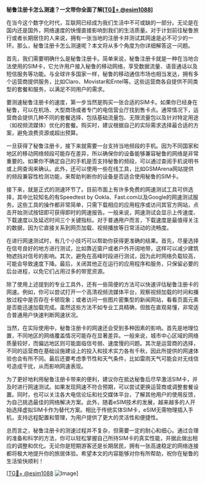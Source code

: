 **秘鲁注册卡怎么测速？一文带你全面了解[[TG💪+ @esim1088](https://t.me/s/esim1088)]**

在当今这个数字化时代，互联网已经成为我们生活中不可或缺的一部分。无论是在国内还是国外，网络速度的快慢直接影响到我们的生活质量。对于计划前往秘鲁旅行或者长期居住的人来说，拥有一张当地的注册卡并测试其网速是必不可少的一环。那么，秘鲁注册卡怎么测速呢？本文将从多个角度为你详细解答这一问题。

首先，我们需要明确什么是秘鲁注册卡。简单来说，秘鲁注册卡就是一种在当地合法使用的SIM卡，它允许用户接入秘鲁的移动网络，享受数据流量、语音通话以及短信服务等功能。与全球许多国家一样，秘鲁的移动通信市场也相当发达，拥有多个运营商提供服务，比如Claro、Movistar和Entel等。这些运营商各自提供不同类型的套餐和服务，以满足不同用户的需求。

要测速秘鲁注册卡的速度，第一步当然是购买一张合适的SIM卡。如果你已经身在秘鲁，可以在机场、大型商场或者专门的电信营业厅找到售卡点。通常情况下，运营商会提供几种不同的套餐选择，包括基础流量包、无限流量包以及针对特定用途（如视频流媒体）优化的套餐。购买时，建议根据自己的实际需求选择最合适的方案，避免浪费资源或超出预算。

一旦获得了秘鲁注册卡，接下来就需要一台支持当地频段的手机。因为不同国家和地区的移动网络频段可能存在差异，所以确保你的设备能够兼容秘鲁的网络是非常重要的。如果你不确定自己的手机是否支持秘鲁的频段，可以通过查阅手机说明书或上网查询来确认。此外，还可以使用一些在线工具，比如GSMArena网站提供的频段兼容性检测功能，来帮助判断你的设备是否适合使用秘鲁的SIM卡。

接下来，就是正式的测速环节了。目前市面上有许多免费的网速测试工具可供选择，其中比较知名的有Speedtest by Ookla、Fast.com以及Google的网速测试服务。这些工具的操作都非常简单，只需下载相应的应用程序或访问其官方网站，点击开始测试按钮即可获得即时的网速报告。一般来说，网速测试会显示上传速度、下载速度以及延迟时间三个关键指标。对于普通用户而言，下载速度是最值得关注的数据，因为它直接关系到网页加载、视频播放等日常活动的流畅度。

在进行网速测试时，有几个小技巧可以帮助你获得更准确的结果。首先，尽量选择在信号良好的地方进行测试，比如靠近窗户或者户外开阔地带，这样可以减少建筑物遮挡对信号的影响。其次，避免在高峰时段进行测试，因为此时网络负载较高，可能会导致速度下降。最后，关闭其他正在运行的应用程序和服务，只保留必要的后台进程，以免它们占用过多的带宽资源。

除了使用上述提到的专业工具外，还有一些简便的方法可以快速评估秘鲁注册卡的网速。例如，你可以尝试打开一个高清视频流媒体平台，观察视频加载的时间和播放过程中是否存在卡顿现象；或者访问一些图片密集型的新闻网站，看看页面元素是否能迅速加载完成。虽然这些方法不如专业工具精确，但胜在直观易懂，非常适合普通用户快速判断网速状况。

当然，在实际使用中，秘鲁注册卡的网速还会受到多种因素的影响。首先是地理位置，不同地区的网络覆盖情况可能存在显著差异。一般来说，城市中心区域的网络质量较好，而偏远地区则可能面临信号弱、速度慢的问题。其次是运营商的选择，不同的运营商在基础设施建设上的投入和技术实力各有千秋，因此所提供的网速体验也会有所不同。最后还要考虑季节性和天气条件，比如雷雨天气可能会对无线信号造成干扰，从而影响网速表现。

为了更好地利用秘鲁注册卡带来的便利，建议你在抵达秘鲁后尽早激活SIM卡，并及时进行网速测试。如果发现网速不符合预期，可以尝试更换运营商或调整套餐设置。同时，也可以关注各大电信论坛和社交媒体平台，了解其他用户的使用反馈，为自己挑选最佳的网络解决方案。此外，随着eSIM技术的发展，越来越多的人开始选择虚拟SIM卡作为替代方案。相比于传统实体SIM卡，eSIM无需物理插入手机，支持远程配置和管理，为用户提供了更大的灵活性和便捷性。

总而言之，秘鲁注册卡的测速过程并不复杂，但需要一定的耐心和细心。通过合理的准备和科学的方法，你可以轻松掌握自己所持SIM卡的真实性能，并据此做出相应的调整和优化。无论你是短期游客还是长期居民，拥有一张高速稳定的网络连接都将极大地提升你的旅居体验。希望本文的内容能够对你有所帮助，祝你在秘鲁的生活愉快顺利！

[[TG💪+ @esim1088](https://t.me/s/esim1088) ![Image](https://i.postimg.cc/4NQfJmqS/Snipaste-2025-05-13-00-14-12.png)]